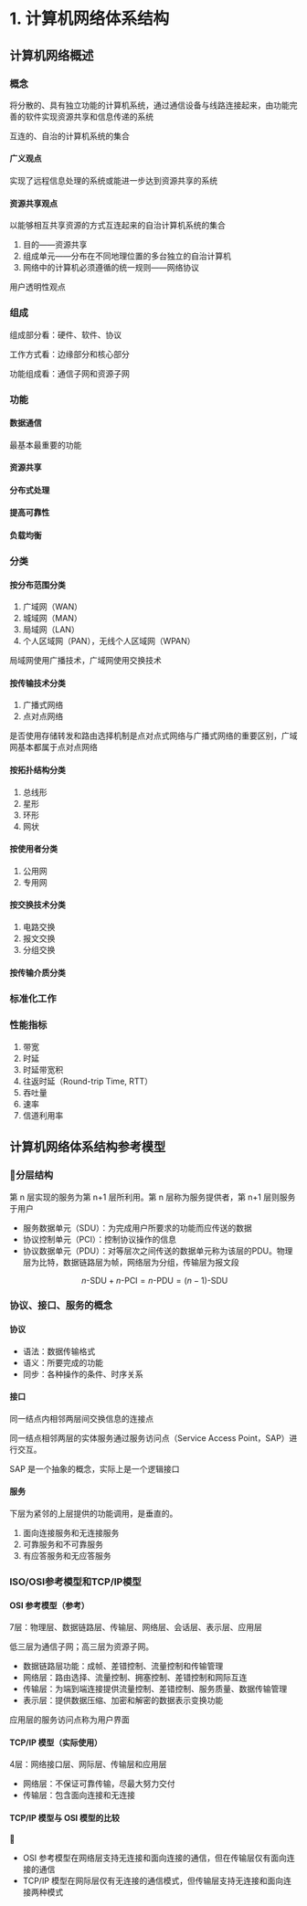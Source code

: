 # 1. 计算机网络体系结构

## 计算机网络概述

### 概念

将分散的、具有独立功能的计算机系统，通过通信设备与线路连接起来，由功能完善的软件实现资源共享和信息传递的系统

互连的、自治的计算机系统的集合

#### 广义观点

实现了远程信息处理的系统或能进一步达到资源共享的系统

#### 资源共享观点

以能够相互共享资源的方式互连起来的自治计算机系统的集合

1. 目的——资源共享
2. 组成单元——分布在不同地理位置的多台独立的自治计算机
3. 网络中的计算机必须遵循的统一规则——网络协议

用户透明性观点

### 组成

组成部分看：硬件、软件、协议

工作方式看：边缘部分和核心部分

功能组成看：通信子网和资源子网

### 功能

#### 数据通信

最基本最重要的功能

#### 资源共享

#### 分布式处理

#### 提高可靠性

#### 负载均衡

### 分类

#### 按分布范围分类

1. 广域网（WAN）
2. 城域网（MAN）
3. 局域网（LAN）
4. 个人区域网（PAN），无线个人区域网（WPAN）

局域网使用广播技术，广域网使用交换技术

#### 按传输技术分类

1. 广播式网络
2. 点对点网络

是否使用存储转发和路由选择机制是点对点式网络与广播式网络的重要区别，广域网基本都属于点对点网络

#### 按拓扑结构分类

1. 总线形
2. 星形
3. 环形
4. 网状

#### 按使用者分类

1. 公用网
2. 专用网

#### 按交换技术分类

1. 电路交换
2. 报文交换
3. 分组交换

#### 按传输介质分类

### 标准化工作

### 性能指标

1. 带宽
2. 时延
3. 时延带宽积
4. 往返时延（Round-trip Time, RTT）
5. 吞吐量
6. 速率
7. 信道利用率

## 计算机网络体系结构参考模型

### :star2:分层结构

第 n 层实现的服务为第 n+1 层所利用。第 n 层称为服务提供者，第 n+1 层则服务于用户

- 服务数据单元（SDU）：为完成用户所要求的功能而应传送的数据
- 协议控制单元（PCI）：控制协议操作的信息
- 协议数据单元（PDU）：对等层次之间传送的数据单元称为该层的PDU。物理层为比特，数据链路层为帧，网络层为分组，传输层为报文段

$$
\mathrm{~}n\text{-}\mathrm{SDU}+n\text{-}\mathrm{PCI}=n\text{-}\mathrm{PDU}=(n-1)\text{-}\mathrm{SDU}
$$

### 协议、接口、服务的概念

#### 协议

- 语法：数据传输格式
- 语义：所要完成的功能
- 同步：各种操作的条件、时序关系

#### 接口

同一结点内相邻两层间交换信息的连接点

同一结点相邻两层的实体服务通过服务访问点（Service Access Point，SAP）进行交互。

SAP 是一个抽象的概念，实际上是一个逻辑接口

#### 服务

下层为紧邻的上层提供的功能调用，是垂直的。

1. 面向连接服务和无连接服务
2. 可靠服务和不可靠服务
3. 有应答服务和无应答服务

### ISO/OSI参考模型和TCP/IP模型

#### OSI 参考模型（参考）

7层：物理层、数据链路层、传输层、网络层、会话层、表示层、应用层

低三层为通信子网；高三层为资源子网。

- 数据链路层功能：成帧、差错控制、流量控制和传输管理
- 网络层：路由选择、流量控制、拥塞控制、差错控制和网际互连
- 传输层：为端到端连接提供流量控制、差错控制、服务质量、数据传输管理
- 表示层：提供数据压缩、加密和解密的数据表示变换功能

应用层的服务访问点称为用户界面

#### TCP/IP 模型（实际使用）

4层：网络接口层、网际层、传输层和应用层

- 网络层：不保证可靠传输，尽最大努力交付
- 传输层：包含面向连接和无连接

#### TCP/IP 模型与 OSI 模型的比较

:star2:

- OSI 参考模型在网络层支持无连接和面向连接的通信，但在传输层仅有面向连接的通信
- TCP/IP 模型在网际层仅有无连接的通信模式，但传输层支持无连接和面向连接两种模式